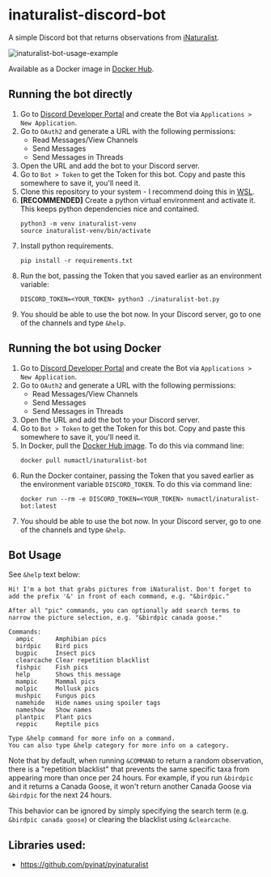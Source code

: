 # inaturalist-discord-bot
A simple Discord bot that returns observations from [iNaturalist](https://www.inaturalist.org/).

![inaturalist-bot-usage-example](https://github.com/B-Lei/inaturalist-discord-bot/assets/15370387/4e645e59-6d2c-445d-a92e-f8ab14c1a559)

Available as a Docker image in [Docker Hub](https://hub.docker.com/r/numactl/inaturalist-bot).

## Running the bot directly
1. Go to [Discord Developer Portal](https://discord.com/developers/applications) and create the Bot via `Applications > New Application`.
2. Go to `OAuth2` and generate a URL with the following permissions:
   * Read Messages/View Channels
   * Send Messages
   * Send Messages in Threads
3. Open the URL and add the bot to your Discord server.
4. Go to `Bot > Token` to get the Token for this bot. Copy and paste this somewhere to save it, you'll need it.
5. Clone this repository to your system - I recommend doing this in [WSL](https://learn.microsoft.com/en-us/windows/wsl/install).
6. **[RECOMMENDED]** Create a python virtual environment and activate it. This keeps python dependencies nice and contained.
    ```
    python3 -m venv inaturalist-venv
    source inaturalist-venv/bin/activate
    ```
7. Install python requirements.
    ```
    pip install -r requirements.txt
    ```
8. Run the bot, passing the Token that you saved earlier as an environment variable:
    ```
    DISCORD_TOKEN=<YOUR_TOKEN> python3 ./inaturalist-bot.py
    ```
9. You should be able to use the bot now. In your Discord server, go to one of the channels and type `&help`.

## Running the bot using Docker
1. Go to [Discord Developer Portal](https://discord.com/developers/applications) and create the Bot via `Applications > New Application`.
2. Go to `OAuth2` and generate a URL with the following permissions:
   * Read Messages/View Channels
   * Send Messages
   * Send Messages in Threads
3. Open the URL and add the bot to your Discord server.
4. Go to `Bot > Token` to get the Token for this bot. Copy and paste this somewhere to save it, you'll need it.
5. In Docker, pull the [Docker Hub image](https://hub.docker.com/r/numactl/inaturalist-bot).
    To do this via command line:
    ```
    docker pull numactl/inaturalist-bot
    ```
6. Run the Docker container, passing the Token that you saved earlier as the environment variable `DISCORD_TOKEN`.
    To do this via command line:
    ```
    docker run --rm -e DISCORD_TOKEN=<YOUR_TOKEN> numactl/inaturalist-bot:latest
    ```
7. You should be able to use the bot now. In your Discord server, go to one of the channels and type `&help`.

## Bot Usage
See `&help` text below:
```
Hi! I'm a bot that grabs pictures from iNaturalist. Don't forget to add the prefix '&' in front of each command, e.g. "&birdpic."

After all "pic" commands, you can optionally add search terms to narrow the picture selection, e.g. "&birdpic canada goose."

​Commands:
  ampic      Amphibian pics
  birdpic    Bird pics
  bugpic     Insect pics
  clearcache Clear repetition blacklist
  fishpic    Fish pics
  help       Shows this message
  mampic     Mammal pics
  molpic     Mollusk pics
  mushpic    Fungus pics
  namehide   Hide names using spoiler tags
  nameshow   Show names
  plantpic   Plant pics
  reppic     Reptile pics

Type &help command for more info on a command.
You can also type &help category for more info on a category.
```

Note that by default, when running `&COMMAND` to return a random observation, there is a "repetition blacklist" that prevents the same specific taxa from appearing more than once per 24 hours. For example, if you run `&birdpic` and it returns a Canada Goose, it won't return another Canada Goose via `&birdpic` for the next 24 hours.

This behavior can be ignored by simply specifying the search term (e.g. `&birdpic canada goose`) or clearing the blacklist using `&clearcache`.

## Libraries used:
* https://github.com/pyinat/pyinaturalist
